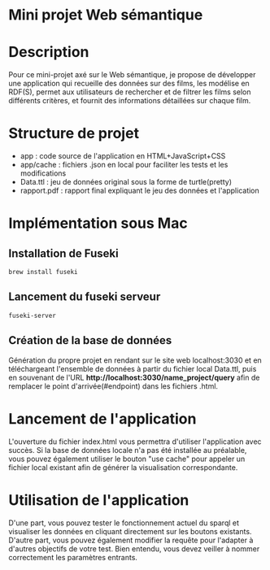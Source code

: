Mini projet Web sémantique
============================

# Description
Pour ce mini-projet axé sur le Web sémantique, je propose de développer une application qui recueille des données sur des films, les modélise en RDF(S), permet aux utilisateurs de rechercher et de filtrer les films selon différents critères, et fournit des informations détaillées sur chaque film.

# Structure de projet
- app : code source de l'application en HTML+JavaScript+CSS 
- app/cache : fichiers .json en local pour faciliter les tests et les modifications
- Data.ttl : jeu de données original sous la forme de turtle(pretty)
- rapport.pdf : rapport final expliquant le jeu des données et l'application

# Implémentation sous Mac
## Installation de Fuseki
```
brew install fuseki
```
## Lancement du fuseki serveur
```
fuseki-server
```
## Création de la base de données
Génération du propre projet en rendant sur le site web localhost:3030 et en téléchargeant l'ensemble de données à partir du fichier local Data.ttl, puis en souvenant de l'URL **http://localhost:3030/name_project/query** afin de remplacer le point d'arrivée(#endpoint) dans les fichiers .html.

# Lancement de l'application
L'ouverture du fichier index.html vous permettra d'utiliser l'application avec succès. Si la base de données locale n'a pas été installée au préalable, vous pouvez également utiliser le bouton "use cache" pour appeler un fichier local existant afin de générer la visualisation correspondante.

# Utilisation de l'application 
D'une part, vous pouvez tester le fonctionnement actuel du sparql et visualiser les données en cliquant directement sur les boutons existants. D'autre part, vous pouvez également modifier la requête pour l'adapter à d'autres objectifs de votre test. Bien entendu, vous devez veiller à nommer correctement les paramètres entrants.

